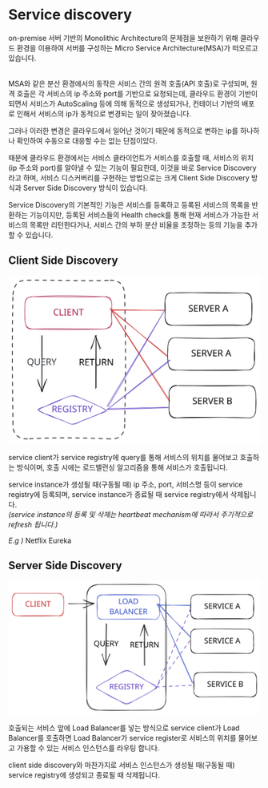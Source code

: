 # Service discovery

on-premise 서버 기반의 Monolithic Architecture의 문제점을 보완하기 위해 클라우드 환경을 이용하여 서버를 구성하는 Micro Service Architecture(MSA)가 떠오르고 있습니다.

\
MSA와 같은 분산 환경에서의 동작은 서비스 간의 원격 호출(API 호출)로 구성되며, 원격 호출은 각 서비스의 ip 주소와 port를 기반으로 요청되는데, 클라우드 환경이 기반이 되면서 서비스가 AutoScaling 등에 의해 동적으로 생성되거나, 컨테이너 기반의 배포로 인해서 서비스의 ip가 동적으로 변경되는 일이 잦아졌습니다.

그러나 이러한 변경은 클라우드에서 일어난 것이기 때문에 동적으로 변하는 ip를 하나하나 확인하여 수동으로 대응할 수는 없는 단점이있다.

때문에 클라우드 환경에서는 서비스 클라이언트가 서비스를 호출할 때, 서비스의 위치(ip 주소와 port)를 알아낼 수 있는 기능이 필요한데, 이것을 바로 Service Discovery라고 하며, 서비스 디스커버리를 구현하는 방법으로는 크게 Client Side Discovery 방식과 Server Side Discovery 방식이 있습니다.

&#x20;

Service Discovery의 기본적인 기능은 서비스를 등록하고 등록된 서비스의 목록을 반환하는 기능이지만, 등록된 서비스들의 Health check를 통해 현재 서비스가 가능한 서비스의 목록만 리턴한다거나, 서비스 간의 부하 분산 비율을 조정하는 등의 기능을 추가할 수 있습니다.

## Client Side Discovery

<img src="../../../.gitbook/assets/file.excalidraw (4).svg" alt="" class="gitbook-drawing">

service client가 service registry에 query를 통해 서비스의 위치를 물어보고 호출하는 방식이며, 호출 시에는 로드밸런싱 알고리즘을 통해 서비스가 호출됩니다.

service instance가 생성될 때(구동될 때) ip 주소, port, 서비스명 등이 service registry에 등록되며, service instance가 종료될 때 service registry에서 삭제됩니다.\
_(service instance의 등록 및 삭제는 heartbeat mechanism에 따라서 주기적으로 refresh 됩니다.)_

_E.g )_ Netflix Eureka

## Server Side Discovery

<img src="../../../.gitbook/assets/file.excalidraw (3).svg" alt="" class="gitbook-drawing">

호출되는 서비스 앞에 Load Balancer를 넣는 방식으로 service client가 Load Balancer를 호출하면 Load Balancer가 service register로 서비스의 위치를 물어보고 가용할 수 있는 서비스 인스턴스를 라우팅 합니다.

client side discovery와 마찬가지로 서비스 인스턴스가 생성될 때(구동될 때) service registry에 생성되고 종료될 때 삭제됩니다.
